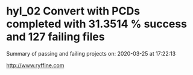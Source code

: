 # hyl_02 Convert with PCDs completed with 31.3514 % success and 127 failing files

Summary of passing and failing projects on: 2020-03-25 at 17:22:13

http://www.ryffine.com
